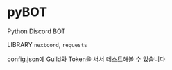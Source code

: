 # pyBOT

Python Discord BOT

LIBRARY
``nextcord``, ``requests`` 

config.json에 Guild와 Token을 써서 테스트해볼 수 있습니다